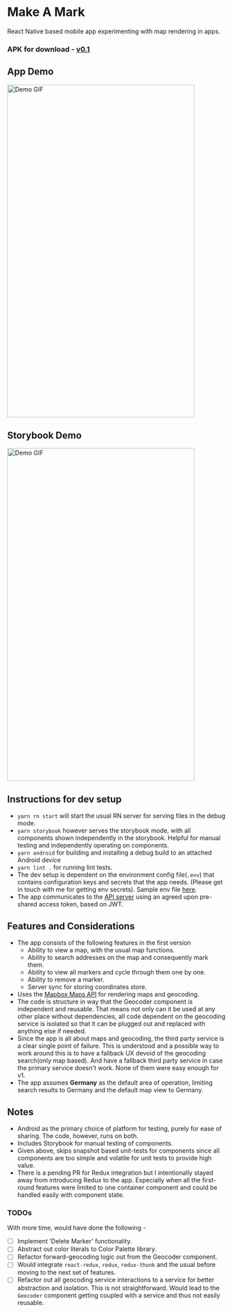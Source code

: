 # Make A Mark

React Native based mobile app experimenting with map rendering in apps.

### APK for download - [v0.1](https://github.com/prithsharma/make-a-mark/releases/download/0.1/make-a-mark.apk)

## App Demo

<img src="./demo/make-a-mark.gif" alt="Demo GIF" width="432" height="768" />

## Storybook Demo

<img src="./demo/storybook.gif" alt="Demo GIF" width="432" height="768" />

## Instructions for dev setup

- `yarn rn start` will start the usual RN server for serving files in the debug mode.
- `yarn storybook` however serves the storybook mode, with all components shown independently in
the storybook. Helpful for manual testing and independently operating on components.
- `yarn android` for building and installing a debug build to an attached Android device
- `yarn lint .` for running lint tests.
- The dev setup is dependent on the environment config file(`.env`) that contains configuration
keys and secrets that the app needs. (Please get in touch with me for getting env secrets).
Sample env file [here](./env).
- The app communicates to the [API server](https://github.com/prithsharma/marker-api) using an
agreed upon pre-shared access token, based on JWT.

## Features and Considerations

- The app consists of the following features in the first version
  - Ability to view a map, with the usual map functions.
  - Ability to search addresses on the map and consequently mark them.
  - Ability to view all markers and cycle through them one by one.
  - Ability to remove a marker.
  - Server sync for storing coordinates store.
- Uses the [Mapbox Maps API](https://www.mapbox.com/maps/) for rendering maps and geocoding.
- The code is structure in way that the Geocoder component is independent and reusable.
That means not only can it be used at any other place without dependencies, all code dependent on
the geocoding service is isolated so that it can be plugged out and replaced with anything else if
needed.
- Since the app is all about maps and geocoding, the third party service is a clear single point
of failure. This is understood and a possible way to work around this is to have a fallback UX
devoid of the geocoding search(only map based). And have a fallback third party service in case the
primary service doesn't work. None of them were easy enough for v1.
- The app assumes **Germany** as the default area of operation, limiting search results to Germany
and the default map view to Germany.

## Notes

- Android as the primary choice of platform for testing, purely for ease of sharing. The code,
however, runs on both.
- Includes Storybook for manual testing of components.
- Given above, skips snapshot based unit-tests for components since all components are too simple
and volatile for unit tests to provide high value.
- There is a pending PR for Redux integration but I intentionally stayed away from introducing
Redux to the app. Especially when all the first-round features were limited to one container
component and could be handled easily with component state.

### TODOs

With more time, would have done the following -

- [ ] Implement 'Delete Marker' functionality.
- [ ] Abstract out color literals to Color Palette library.
- [ ] Refactor forward-geocoding logic out from the Geocoder component.
- [ ] Would integrate `react-redux`, `redux`, `redux-thunk` and the usual before moving to the next
set of features.
- [ ] Refactor out all geocoding service interactions to a service for better abstraction and
isolation. This is not straightforward. Would lead to the `Geocoder` component getting coupled with
a service and thus not easily reusable.
